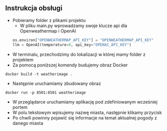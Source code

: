 ## Instrukcja obsługi
- Pobieramy folder z plikami projektu
  - W pliku main.py wprowadzamy swoje klucze api dla Openweathermap i OpenAI
  ```python
  os.environ["OPENWEATHERMAP_API_KEY"] = "OPENWEATHERMAP_API_KEY"
  llm = OpenAI(temperature=0, api_key="OPENAI_API_KEY")
  ```
- W terminalu, przechodzimy do lokalizacji w której mamy folder z projektem
- Za pomocą poniższej komendy budujemy obraz Docker
```console
docker build -t weatherimage .
```
- Następnie uruchamiamy zbudowany obraz
```console
docker run -p 8501:8501 weatherimage
```
- W przeglądarce uruchamiamy aplikację pod zdefiniowanym wcześniej portem
- W polu tekstowym wpisujemy nazwę miasta, następnie klikamy przycisk
- Po chwili powinny pojawić się informacje na temat aktualnej pogody z danego miasta
